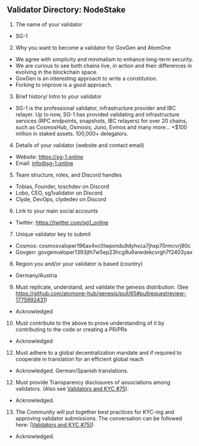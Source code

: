 ## Validator Directory: NodeStake

1) The name of your validator
   
- SG-1

2) Why you want to become a validator for GovGen and AtomOne
   
- We agree with simplicity and minimalism to enhance long-term security.
- We are curious to see both chains live, in action and their differences in evolving in the blockchain space.
- GovGen is an interesting approach to write a constitution.
- Forking to improve is a good approach.

3) Brief history/ Intro to your validator
   
- SG-1 is the professional validator, infrastructure provider and IBC relayer. Up to now, SG-1 has provided validating and infrastructure services (RPC endpoints, snapshots, IBC relayers) for over 20 chains, such as CosmosHub, Osmosis, Juno, Evmos and many more... +$100 million in staked assets. 100,000+ delegators.

4) Details of your validator (website and contact email)

- Website: https://sg-1.online
- Email: info@sg-1.online

5) Team structure, roles, and Discord handles

- Tobias, Founder, toschdev on Discord
- Lobo, CEO, sg1validator on Discord
- Clyde, DevOps, clydedev on Discord 

6) Link to your main social accounts

- Twitter: https://twitter.com/sg1_online

7) Unique validator key to submit

- Cosmos: cosmosvaloper196ax4vc0lwpxndu9dyhvca7jhxp70rmcvrj90c
- Govgen: govgenvaloper1393jth7w5ep23hcg9u6wwdekcvrgh7f2403yax
  
8) Region you and/or your validator is based (country)
   
- Germany/Austria

9) Must replicate, understand, and validate the genesis distribution. (See https://github.com/atomone-hub/genesis/pull/65#pullrequestreview-1775992431)

- Acknowledged

10) Must contribute to the above to prove understanding of it by contributing to the code or creating a PR/PRs

- Acknowledged

12) Must adhere to a global decentralization mandate and if required to cooperate in translation for an efficient global reach

- Acknowledged. German/Spanish translations.

12) Must provide Transparency disclosures of associations among validators. (Also see [Validators and KYC #75](https://github.com/atomone-hub/genesis/issues/75#issue-2034573094)).

- Acknowledged.

13) The Community will put together best practices for KYC-ing and approving validator submissions. The conversation can be followed here: ([Validators and KYC #75)](https://github.com/atomone-hub/genesis/issues/75#issue-2034573094))

- Acknowledged.